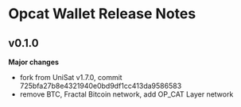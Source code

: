 # Opcat Wallet Release Notes

## v0.1.0

**Major changes**

- fork from UniSat v1.7.0, commit 725bfa27b8e4321940e0bd9df1cc413da9586583
- remove BTC, Fractal Bitcoin network, add OP_CAT Layer network

